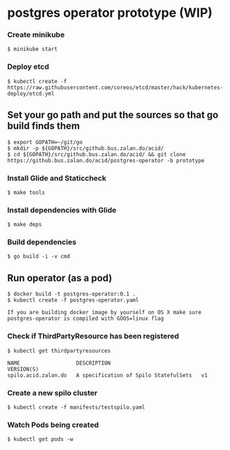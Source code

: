 # postgres operator prototype (WIP)

### Create minikube

    $ minikube start

### Deploy etcd

    $ kubectl create -f https://raw.githubusercontent.com/coreos/etcd/master/hack/kubernetes-deploy/etcd.yml

##  Set your go path and put the sources so that go build finds them

    $ export GOPATH=~/git/go
    $ mkdir -p ${GOPATH}/src/github.bus.zalan.do/acid/
    $ cd ${GOPATH}/src/github.bus.zalan.do/acid/ && git clone https://github.bus.zalan.do/acid/postgres-operator -b prototype

### Install Glide and Staticcheck

    $ make tools 

### Install dependencies with Glide

    $ make deps

### Build dependencies

    $ go build -i -v cmd

## Run operator (as a pod)

    $ docker build -t postgres-operator:0.1 .
    $ kubectl create -f postgres-operator.yaml

    If you are building docker image by yourself on OS X make sure postgres-operator is compiled with GOOS=linux flag
    
### Check if ThirdPartyResource has been registered

    $ kubectl get thirdpartyresources
    
    NAME                  DESCRIPTION                             VERSION(S)
    spilo.acid.zalan.do   A specification of Spilo StatefulSets   v1
    

### Create a new spilo cluster

    $ kubectl create -f manifests/testspilo.yaml
    
### Watch Pods being created

    $ kubectl get pods -w

